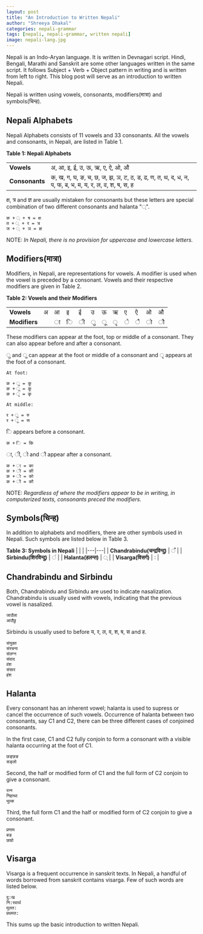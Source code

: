 ```yaml
---
layout: post
title: "An Introduction to Written Nepali"
author: "Shreeya Dhakal"
categories: nepali-grammar
tags: [nepali, nepali-grammar, written nepali]
image: nepali-lang.jpg
---
```


Nepali is an Indo-Aryan language. It is written in Devnagari script. Hindi, Bengali, Marathi and Sanskrit are some other languages written in the same script. It follows Subject + Verb + Object pattern in writing and is written from left to right. This blog post will serve as an introduction to written Nepali.

Nepali is written using vowels, consonants, modifiers(मात्रा) and symbols(चिन्ह). 

## Nepali Alphabets
Nepali Alphabets consists of 11 vowels and 33 consonants. All the vowels and consonants, in Nepali, are listed in Table 1.

**Table 1: Nepali Alphabets** 

|   |   |
|---|---|
| **Vowels**      | अ, आ, इ, ई, उ, ऊ, ऋ, ए, ऐ, ओ, औ  |
|  **Consonants**   | क, ख, ग, घ, ङ, च, छ, ज, झ, ञ, ट, ठ, ड, ढ, ण, त, थ, द, ध, न, प, फ, ब, भ, म, य, र, ल, व, श, ष, स, ह |

क्ष, त्र and ज्ञ are usually mistaken for consonants but these letters are special combination of two different consonants and halanta "्".
```
क + ् + ष = क्ष	
त + ् + र = त्र
ज + ् + ञ = ज्ञ
```
NOTE: _In Nepali, there is no provision for uppercase and lowercase letters._

## Modifiers(मात्रा)

Modifiers, in Nepali, are representations for vowels. A modifier is used when the vowel is preceded by a consonant. Vowels and their respective modifiers are given in Table 2.

**Table 2: Vowels and their Modifiers**

| | | | | | | | | | | | |
|---|---|---|---|---|---|---|---|---|---|---|---|
| **Vowels**      | अ | आ | इ | ई | उ | ऊ | ऋ | ए | ऐ | ओ | औ |
| **Modifiers**   |   | ा | ि | ी | ु | ू | ृ | े | ै | ो | ौ |

These modifiers can appear at the foot, top or middle of a consonant. They can also appear before and after a consonant.

ु and ू can appear at the foot or middle of a consonant and ृ appears at the foot of a consonant.
```
At foot:

क + ु = कु
क + ू = कू
क + ृ = कृ

At middle:

र + ु = रु
र + ू = रू
```

ि appears before a consonant.
```
क + ि = कि
```

ा, ी, ो and ौ appear after a consonant.
```
क + ा = का
क + ी = की
क + ो = को
क + ौ = कौ
```

NOTE: _Regardless of where the modifiers appear to be in writing, in computerized texts, consonants preced the modifiers._

## Symbols(चिन्ह)

In addition to alphabets and modifiers, there are other symbols used in Nepali. Such symbols are listed below in Table 3.

**Table 3: Symbols in Nepali**
|   |   |
|---|---|
| **Chandrabindu(चन्द्रविन्दु)**      | ँ  |
|  **Sirbindu(शिरविन्दु)**   | ं |
| **Halanta(हलन्त)**      | 	्  |
|  **Visarga(विसर्ग)**   | : |

## Chandrabindu and Sirbindu

Both, Chandrabindu and Sirbindu are used to indicate nasalization. Chandrabindu is usually used with vowels, indicating that the previous vowel is nasalized.
```
जाउँला
आउँछु
```

Sirbindu is usually used to before य, र, ल, व, श, ष, स and ह.
```
संयुक्त
संरचना
संलग्न
संवाद
वंश
संसार
हंश
```

## Halanta

Every consonant has an inherent vowel; halanta is used to supress or cancel the occurrence of such vowels. Occurrence of halanta between two consonants, say C1 and C2, there can be three different cases of conjoined consonants.

In the first case, C1 and C2 fully conjoin to form a consonant with a visible halanta occurring at the foot of C1.
```
छङ्छङ
सङ्लो
```

Second, the half or modified form of C1 and the full form of C2 conjoin to give a consonant.
```
रत्न
निहत्था
भुल्क
```

Third, the full form C1 and the half or modified form of C2 conjoin to give a consonant.
```
प्रणाम
बज्र
छाप्रो
```

## Visarga
Visarga is a frequent occurrence in sanskrit texts. In Nepali, a handful of words borrowed from sanskrit contains visarga. Few of such words are listed below.
```
दु:ख
नि:स्वार्थ
मूलत:
प्रथमत:
```

This sums up the basic introduction to written Nepali.

